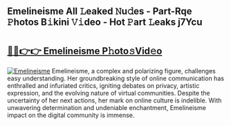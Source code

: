 ## Emelineisme All 𝙻eaked 𝙽u𝚍es - Part-Rqe 𝙿hotos B𝚒kini 𝚅𝚒deo - Hot 𝙿art 𝙻eaks j7Ycu

# <h2><a href="http://ld0sglk.urlbe.top/?page=Emelineisme">🔗🔗👉👉 Emelineisme P𝚑oto𝚜Vid𝚎o</a></h2>

[![Emelineisme](https://i.imgur.com/eBuTRDB.gif)](http://ld0sglk.urlbe.top/?page=Emelineisme)
Emelineisme, a complex and polarizing figure, challenges easy understanding. Her groundbreaking style of online communication has enthralled and infuriated critics, igniting debates on privacy, artistic expression, and the evolving nature of virtual communities. Despite the uncertainty of her next actions, her mark on online culture is indelible. With unwavering determination and undeniable enchantment, Emelineisme impact on the digital community is immense.
